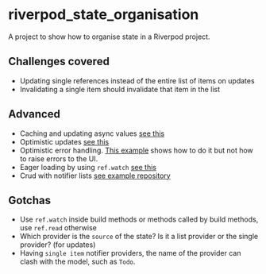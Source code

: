 # riverpod_state_organisation

A project to show how to organise state in a Riverpod project.

## Challenges covered

- Updating single references instead of the entire list of items on updates
- Invalidating a single item should invalidate that item in the list


## Advanced

- Caching and updating async values [see this](https://docs-v2.riverpod.dev/docs/essentials/combining_requests)
- Optimistic updates [see this](https://github.com/rrousselGit/riverpod/issues/2625)
- Optimistic error handling. [This example](https://github.com/rrousselGit/riverpod/issues/2625) shows how to do it but not how to raise errors to the UI.
- Eager loading by using `ref.watch` [see this](https://docs-v2.riverpod.dev/docs/essentials/eager_initialization)
- Crud with notifier lists [see example repository](https://github.com/dhafinrayhan/dummymart)


## Gotchas

- Use `ref.watch` inside build methods or methods called by build methods, use `ref.read` otherwise
- Which provider is the `source` of the state? Is it a list provider or the single provider? (for updates)
- Having `single item` notifier providers, the name of the provider can clash with the model, such as `Todo`.
